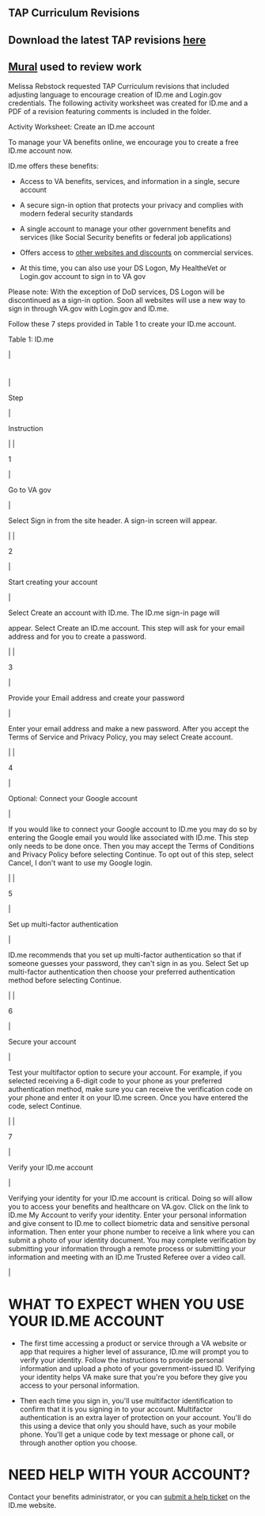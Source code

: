 ## TAP Curriculum Revisions

## Download the latest TAP revisions [here](https://api.zenhub.com/attachedFiles/eyJfcmFpbHMiOnsibWVzc2FnZSI6IkJBaHBBNTdDQXc9PSIsImV4cCI6bnVsbCwicHVyIjoiYmxvYl9pZCJ9fQ==--75474678c6b81a8a0d53dc6374fdf802876ba4be/TAPUpdates_03082024.pdf)

## [Mural](https://app.mural.co/t/departmentofveteransaffairs9999/m/departmentofveteransaffairs9999/1716211734624/7456b35099d6ecc25e2f3b8d35dcb3f969d5f16b?sender=u1b0df595924572baa8a94764) used to review work

Melissa Rebstock requested TAP Curriculum revisions that included adjusting language to encourage creation of ID.me and Login.gov credentials. The following activity worksheet was created for ID.me and a PDF of a revision featuring comments is included in the folder.


Activity Worksheet: Create an ID.me account

To manage your VA benefits online, we encourage you to create a free ID.me account now.

ID.me offers these benefits:

-   Access to VA benefits, services, and information in a single, secure account

-   A secure sign-in option that protects your privacy and complies with modern federal security standards

-   A single account to manage your other government benefits and services (like Social Security benefits or federal job applications)

-   Offers access to [other websites and discounts](https://www.id.me/privacy?_ga=2.5549872.284209752.1709741728-782667316.1684915095) on commercial services.

-   At this time, you can also use your DS Logon, My HealtheVet or Login.gov account to sign in to VA gov

Please note: With the exception of DoD services, DS Logon will be discontinued as a sign-in option. Soon all websites will use a new way to sign in through VA.gov with Login.gov and ID.me.

Follow these 7 steps provided in Table 1 to create your ID.me account.

Table 1: ID.me

|

#

 |

Step

 |

Instruction

 |
|

1

 |

Go to  VA gov

 |

Select Sign in from the site header. A sign-in screen will appear.

 |
|

2

 |

Start creating your account

 |

Select Create an account with ID.me. The ID.me sign-in  page will

appear. Select Create an ID.me account. This step will ask for your email address and for you to create a password.

 |
|

3

 |

Provide your Email address and create your password

 |

Enter your email address and make a new password. After you accept the Terms of Service and Privacy Policy, you may select Create account.

 |
|

4

 |

Optional: Connect your Google account

 |

If you would like to connect your Google account to ID.me you may do so by entering the Google email you would like associated with ID.me. This step only needs to be done once. Then you may accept the Terms of Conditions and Privacy Policy before selecting Continue. To opt out of this step, select Cancel, I don't want to use my Google login.

 |
|

5

 |

Set up multi-factor authentication

 |

ID.me recommends that you set up multi-factor authentication so that if someone guesses your password, they can't sign in as you. Select Set up multi-factor authentication then choose your preferred authentication method before selecting Continue. 

 |
|

6

 |

Secure your account

 |

Test your multifactor option to secure your account. For example, if you selected receiving a 6-digit code to your phone as your preferred authentication method, make sure you can receive the verification code on your phone and enter it on your ID.me screen. Once you have entered the code, select Continue.

 |
|

7

 |

Verify your ID.me account

 |

Verifying your identity for your ID.me account is critical. Doing so will allow you to access your benefits and healthcare on VA.gov. Click on the link to ID.me My Account to verify your identity. Enter your personal information and give consent to ID.me to collect biometric data and sensitive personal information. Then enter your phone number to receive a link where you can submit a photo of your identity document. You may complete verification by submitting your information through a remote process or submitting your information and meeting with an ID.me Trusted Referee over a video call.

 |

WHAT TO EXPECT WHEN YOU USE YOUR ID.ME ACCOUNT
==============================================

-   The first time accessing a product or service through a VA website or app that requires a higher level of assurance, ID.me will prompt you to verify your identity. Follow the instructions to provide personal information and upload a photo of your government-issued ID. Verifying your identity helps VA make sure that you're you before they give you access to your personal information.

-   Then each time you sign in, you'll use multifactor identification to confirm that it is you signing in to your account. Multifactor authentication is an extra layer of protection on your account. You'll do this using a device that only you should have, such as your mobile phone. You'll get a unique code by text message or phone call, or through another option you choose.

NEED HELP WITH YOUR ACCOUNT?
============================

Contact your benefits administrator, or you can [submit a help ticket](https://help.id.me/hc/en-us/requests/new?ticket_form_id=5988965855383&_ga=2.34580258.284209752.1709741728-782667316.1684915095) on the ID.me website. 
